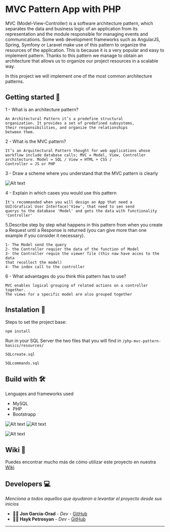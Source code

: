 # MVC Pattern App with PHP 

MVC (Model-View-Controller) is a software architecture pattern, which separates the data and business logic of an application from its representation and the module responsible for managing events and communications.
Some web development frameworks such as AngularJS, Spring, Symfony or Laravel make use of this pattern to organize the resources of the application. This is because it is a very popular and easy to implement pattern. Thanks to this pattern we manage to obtain an architecture that allows us to organize our project resources in a scalable way.

In this project we will implement one of the most common architecture patterns.


## Getting started 🚀

1 - What is an architecture pattern?

```
An Architectural Pattern it’s a predefine structural 
organization. It provides a set of predefined subsystems,
their responsibilities, and organize the relationships 
between them. 
```

2 - What is the MVC pattern?

```
It’s an Arquitectural Pattern thought for web applications whose
workflow include database calls; MVC = Model, View, Controller
architecture. Model = SQL / View = HTML + CSS / 
Controller = JS or PHP
```

3 - Draw a scheme where you understand that the MVC pattern is clearly

![Alt text](/Users/haykpetrosyan/Desktop/Correct.png?raw=true "Title")

4 - Explain in which cases you would use this pattern

```
It's recommanded when you will design an App that need a 
GUI(Grafical User Interface)'View', that need to sen send 
querys to the database 'Model' and gets the data with functionality 'Controller'
```

5.Describe step by step what happens in this pattern from when you create a Request until a Response is returned (you can give more than one example if you consider it necessary).

```
1- The Model send the query 
2- the Controller requier the data of the function of Model 
3- the Controller requie the viewer file (this naw have acces to the data 
that recollect the model) 
4- The index call to the controller

```

6 - What advantages do you think this pattern has to use?

```
MVC enables logical grouping of related actions on a controller together. 
The views for a specific model are also grouped together
```

## Instalation 🔧

Steps to set the project base:

```
npm install
```
Run in your SQL Server the two files that you will find in 
``/php-mvc-pattern-basics/resources/``

```
SQLcreate.sql
```
```
SQLcommands.sql
```

## Build with 🛠️

Lenguajes and frameworks used

* MySQL
* PHP
* Bootstrapp

![Alt text](/Users/haykpetrosyan/Desktop/web.png?raw=true "Title")
![Alt text](/Users/haykpetrosyan/Desktop/questions.png?raw=true "Title")

![Alt text](/Users/haykpetrosyan/Desktop/tabla.png?raw=true "Title")

## Wiki 📖

Puedes encontrar mucho más de cómo utilizar este proyecto en nuestra [Wiki](https://github.com/tu/proyecto/wiki)

## Developers 💻

_Menciona a todos aquellos que ayudaron a levantar el proyecto desde sus inicios_

* 👨‍💻 **Jon Garcia-Orad** - *Dev* - [GitHub](https://github.com/jonCroatanUto)
* 👨‍💻 **Hayk Petrosyan** - *Dev* - [GitHub](https://github.com/haykbit)
 
---